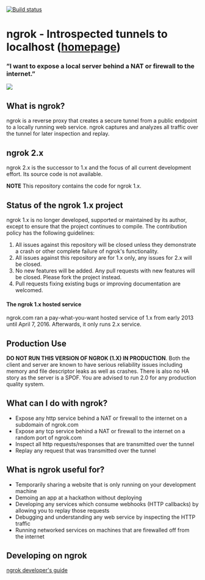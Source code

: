 [![Build
status](https://travis-ci.org/inconshreveable/ngrok.svg)](https://travis-ci.org/inconshreveable/ngrok)

# ngrok - Introspected tunnels to localhost ([homepage](https://ngrok.com))
### ”I want to expose a local server behind a NAT or firewall to the internet.”
![](https://ngrok.com/static/img/overview.png)

## What is ngrok?
ngrok is a reverse proxy that creates a secure tunnel from a public endpoint to a locally running web service.
ngrok captures and analyzes all traffic over the tunnel for later inspection and replay.

## ngrok 2.x

ngrok 2.x is the successor to 1.x and the focus of all current development effort. Its source code is not available.

**NOTE** This repository contains the code for ngrok 1.x.

## Status of the ngrok 1.x project

ngrok 1.x is no longer developed, supported or maintained by its author, except to ensure that the project continues to compile. The contribution policy has the following guidelines:

1. All issues against this repository will be closed unless they demonstrate a crash or other complete failure of ngrok's functionality.
2. All issues against this repository are for 1.x only, any issues for 2.x will be closed.
3. No new features will be added. Any pull requests with new features will be closed. Please fork the project instead.
4. Pull requests fixing existing bugs or improving documentation are welcomed.

#### The ngrok 1.x hosted service

ngrok.com ran a pay-what-you-want hosted service of 1.x from early 2013 until April 7, 2016. Afterwards, it only runs 2.x service.

## Production Use

**DO NOT RUN THIS VERSION OF NGROK (1.X) IN PRODUCTION**. Both the client and server are known to have serious reliability issues including memory and file descriptor leaks as well as crashes. There is also no HA story as the server is a SPOF. You are advised to run 2.0 for any production quality system. 

## What can I do with ngrok?
- Expose any http service behind a NAT or firewall to the internet on a subdomain of ngrok.com
- Expose any tcp service behind a NAT or firewall to the internet on a random port of ngrok.com
- Inspect all http requests/responses that are transmitted over the tunnel
- Replay any request that was transmitted over the tunnel


## What is ngrok useful for?
- Temporarily sharing a website that is only running on your development machine
- Demoing an app at a hackathon without deploying
- Developing any services which consume webhooks (HTTP callbacks) by allowing you to replay those requests
- Debugging and understanding any web service by inspecting the HTTP traffic
- Running networked services on machines that are firewalled off from the internet

## Developing on ngrok
[ngrok developer's guide](docs/DEVELOPMENT.md)
